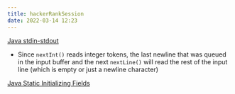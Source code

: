 ```yaml
---
title: hackerRankSession
date: 2022-03-14 12:23
---
```

[Java stdin-stdout](https://www.hackerrank.com/challenges/java-output-formatting/problem?isFullScreen=true&h_r=next-challenge&h_v=zen&h_r=next-challenge&h_v=zen)

- Since ```nextInt()``` reads integer tokens, the last newline that was queued in the input 
  buffer and the next ```nextLine()``` will read the rest of the input line (which is empty or 
  just a newline character)

[Java Static Initializing Fields](https://docs.oracle.com/javase/tutorial/java/javaOO/initial.html)




